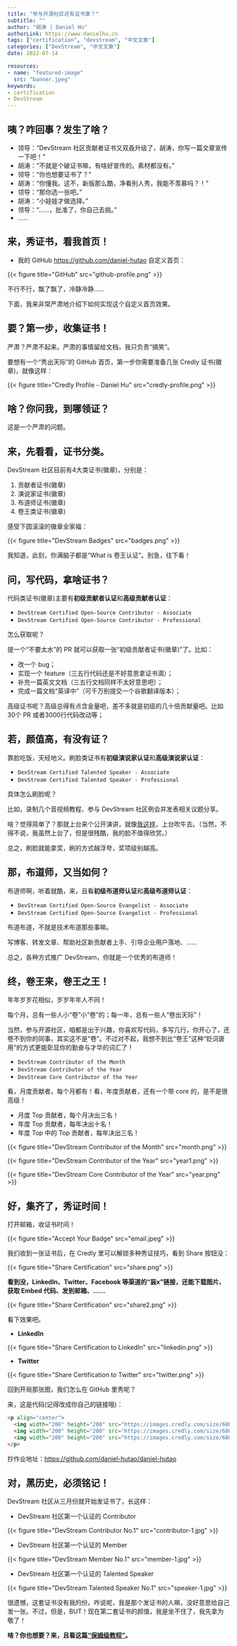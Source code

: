 ```yaml
---
title: "参与开源社区还有证书拿？"
subtitle: ""
author: "胡涛 | Daniel Hu"
authorLink: https://www.danielhu.cn
tags: ["certification", "devstream", "中文文章"]
categories: ["DevStream", "中文文章"]
date: 2022-07-14

resources:
- name: "featured-image"
  src: "banner.jpeg"
keywords:
- certification
- DevStream
---
```


## 咦？咋回事？发生了啥？

- 领导：“DevStream 社区贡献者证书又双叒升级了，胡涛，你写一篇文章宣传一下吧！”
- 胡涛：“不就是个破证书嘛，有啥好宣传的。素材都没有。”
- 领导：“你也想要证书了？”
- 胡涛：“你懂我。这不，新版那么酷，净看别人秀，我能不羡慕吗？！”
- 领导：“那你选一张吧。”
- 胡涛：“小娃娃才做选择。”
- 领导：“……，批准了，你自己去挑。”
- ……

## 来，秀证书，看我首页！

- 我的 GitHub <https://github.com/daniel-hutao> 自定义首页：

{{< figure title="GitHub" src="github-profile.png" >}}

不行不行，飘了飘了，冷静冷静……

下面，我来非常严肃地介绍下如何实现这个自定义首页效果。

## 要？第一步，收集证书！

严肃？严肃不起来。严肃的事情留给文档，我只负责“搞笑”。

要想有一个“秀出天际”的 GitHub 首页，第一步你需要准备几张 Credly 证书(徽章)，就像这样：

{{< figure title="Credly Profile - Daniel Hu" src="credly-profile.png" >}}

## 啥？你问我，到哪领证？

这是一个严肃的问题。

## 来，先看看，证书分类。

DevStream 社区目前有4大类证书(徽章)，分别是：

1. 贡献者证书(徽章)
2. 演说家证书(徽章)
3. 布道师证书(徽章)
4. 卷王类证书(徽章)

感受下圆滚滚的徽章全家福：

{{< figure title="DevStream Badges" src="badges.png" >}}

我知道，此刻，你满脑子都是“What is 卷王认证”。别急，往下看！

## 问，写代码，拿啥证书？

代码类证书(徽章)主要有**初级贡献者认证**和**高级贡献者认证**：

- `DevStream Certified Open-Source Contributor - Associate`
- `DevStream Certified Open-Source Contributor - Professional`

怎么获取呢？

提一个“不要太水”的 PR 就可以获取一张“初级贡献者证书(徽章)”了。比如：

- 改一个 bug；
- 实现一个 feature（三五行代码还是不好意思拿证书滴）；
- 补充一篇英文文档（三五行文档同样不太好意思吧）；
- 完成一篇文档“英译中”（可千万别提交一个谷歌翻译版本）；

高级证书呢？高级总得有点含金量吧，差不多就是初级的几十倍贡献量吧。比如30个 PR 或者3000行代码改动等；

## 若，颜值高，有没有证？

靠脸吃饭，天经地义。刷脸类证书有**初级演说家认证**和**高级演说家认证**：

- `DevStream Certified Talented Speaker - Associate`
- `DevStream Certified Talented Speaker - Professional`

具体怎么刷脸呢？

比如，录制几个音视频教程、参与 DevStream 社区例会并发表相关议题分享。

啥？觉得简单了？那就上台来个公开演讲，就像[我这样](https://www.danielhu.cn/categories/吹牛-speech/)，上台吹牛去。（当然，不得不说，我虽然上台了，但是很残酷，我的脸不值得欣赏。）

总之，刷脸就能拿奖，刷的方式越浮夸，奖项级别越高。

## 那，布道师，又当如何？

布道师啊，听着就酷，来，且看**初级布道师认证**和**高级布道师认证**：

- `DevStream Certified Open-Source Evangelist - Associate`
- `DevStream Certified Open-Source Evangelist - Professional`

布道布道，不就是技术布道那些事嘛。

写博客、转发文章、帮助社区新贡献者上手、引导企业用户落地、……

总之，各种方式推广 DevStream，你就是一个优秀的布道师！

## 终，卷王来，卷王之王！

年年岁岁花相似，岁岁年年人不同！

每个月，总有一些人小“卷”小“卷”的；每一年，总有一些人“卷出天际”！

当然，参与开源社区，咱都是出于兴趣，你喜欢写代码，多写几行，你开心了，还卷不到你的同事，其实这不是“卷”。不过对不起，我想不到比“卷王”这种“贬词褒用”的方式更能彰显你的勤奋与才华的词汇了！

- `DevStream Contributor of the Month`
- `DevStream Contributor of the Year`
- `DevStream Core Contributor of the Year`

看，月度贡献者，每个月都有！看，年度贡献者，还有一个带 core 的，是不是很高级！

- 月度 Top 贡献者，每个月决出三名！
- 年度 Top 贡献者，每年决出十名！
- 年度 Top 中的 Top 贡献者，每年决出三名！

{{< figure title="DevStream Contributor of the Month" src="month.png" >}}

{{< figure title="DevStream Contributor of the Year" src="year1.png" >}}

{{< figure title="DevStream Core Contributor of the Year" src="year.png" >}}

## 好，集齐了，秀证时间！

打开邮箱，收证书时间！

{{< figure title="Accept Your Badge" src="email.jpeg" >}}

我们收到一张证书后，在 Credly 里可以解锁多种秀证技巧，看到 Share 按钮没：

{{< figure title="Share Certification" src="share.png" >}}

**看到没，LinkedIn、Twitter、Facebook 等渠道的“装x”链接，还能下载图片、获取 Embed 代码、发到邮箱、……**

{{< figure title="Share Certification" src="share2.png" >}}

看下效果吧。

- **LinkedIn**

{{< figure title="Share Certification to LinkedIn" src="linkedin.png" >}}

- **Twitter**

{{< figure title="Share Certification to Twitter" src="twitter.png" >}}

回到开局那张图，我们怎么在 GitHub 里秀呢？

来，这是代码(记得改成你自己的链接哦)：

```html
<p align="center"> 
  <img width="200" height="200" src="https://images.credly.com/size/680x680/images/85286156-5fa6-458e-ae00-7887360a025d/image.png" alt="trophy" />
  <img width="200" height="200" src="https://images.credly.com/size/680x680/images/efde33d7-15b1-4761-82d4-d8fb8e851965/image.png" alt="trophy" />
  <img width="200" height="200" src="https://images.credly.com/size/680x680/images/3907f0ce-4e4b-44c9-8655-db11ea98cb8a/image.png" alt="trophy" />
</p>
```

抄作业地址：<https://github.com/daniel-hutao/daniel-hutao>

## 对，黑历史，必须铭记！

DevStream 社区从三月份就开始发证书了，长这样：

- DevStream 社区第一个认证的 Contributor

{{< figure title="DevStream Contributor No.1" src="contributor-1.jpg" >}}

- DevStream 社区第一个认证的 Member

{{< figure title="DevStream Member No.1" src="member-1.jpg" >}}

- DevStream 社区第一个认证的 Talented Speaker

{{< figure title="DevStream Talented Speaker No.1" src="speaker-1.jpg" >}}

很遗憾，这套证书没有我的份。咋说呢，我是那个发证书的人嘛，没好意思给自己发一张。不过，但是，BUT！现在第二套证书的颜值，我是坐不住了，我先拿为敬了！

**啥？你也想要？来，且看这篇[“保姆级教程”](https://blog.devstream.io/posts/open-a-pr-in-github/)。**
